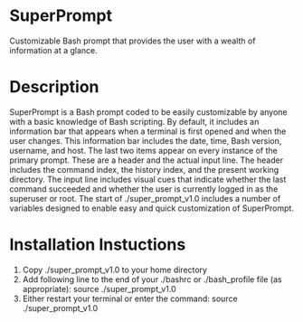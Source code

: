 # SuperPrompt
Customizable Bash prompt that provides the user with a wealth of information at a glance.

# Description

SuperPrompt is a Bash prompt coded to be easily customizable by anyone with a basic knowledge of Bash scripting.  By default, it includes an information bar that appears when a terminal is first opened and when the user changes.  This information bar includes the date, time, Bash version, username, and host.  The last two items appear on every instance of the primary prompt.  These are a header and the actual input line.  The header includes the command index, the history index, and the present working directory.  The input line includes visual cues that indicate whether the last command succeeded and whether the user is currently logged in as the superuser or root.  The start of ./super_prompt_v1.0 includes a number of variables designed to enable easy and quick customization of SuperPrompt.

# Installation Instuctions

1.  Copy ./super_prompt_v1.0 to your home directory
2.  Add following line to the end of your ./bashrc or ./bash_profile file (as appropriate):
      source ./super_prompt_v1.0
3.  Either restart your terminal or enter the command:
      source ./super_prompt_v1.0
